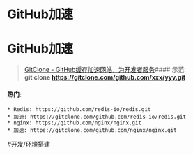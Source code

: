 # GitHub加速
# GitHub加速
> [GitClone - GitHub缓存加速网站，为开发者服务](https://gitclone.com/)#### 示范:  
**git clone https://gitclone.com/github.com/xxx/yyy.git**
#### 热门:
```
* Redis: https://github.com/redis-io/redis.git
* 加速: https://gitclone.com/github.com/redis-io/redis.git
* nginx: https://github.com/nginx/nginx.git
* 加速: https://gitclone.com/github.com/nginx/nginx.git
```

#开发/环境搭建